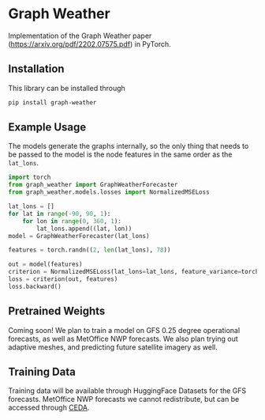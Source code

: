 # Graph Weather
Implementation of the Graph Weather paper (https://arxiv.org/pdf/2202.07575.pdf) in PyTorch.


## Installation

This library can be installed through

```bash
pip install graph-weather
```

## Example Usage

The models generate the graphs internally, so the only thing that needs to be passed to the model is the node features
in the same order as the ```lat_lons```.

```python
import torch
from graph_weather import GraphWeatherForecaster
from graph_weather.models.losses import NormalizedMSELoss

lat_lons = []
for lat in range(-90, 90, 1):
    for lon in range(0, 360, 1):
        lat_lons.append((lat, lon))
model = GraphWeatherForecaster(lat_lons)

features = torch.randn((2, len(lat_lons), 78))

out = model(features)
criterion = NormalizedMSELoss(lat_lons=lat_lons, feature_variance=torch.randn((78,)))
loss = criterion(out, features)
loss.backward()
```

## Pretrained Weights
Coming soon! We plan to train a model on GFS 0.25 degree operational forecasts, as well as MetOffice NWP forecasts.
We also plan trying out adaptive meshes, and predicting future satellite imagery as well.

## Training Data
Training data will be available through HuggingFace Datasets for the GFS forecasts. MetOffice NWP forecasts we cannot
redistribute, but can be accessed through [CEDA](https://data.ceda.ac.uk/).

